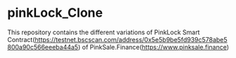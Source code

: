 # pinkLock_Clone
This repository contains the different variations of PinkLock Smart Contract(https://testnet.bscscan.com/address/0x5e5b9be5fd939c578abe5800a90c566eeeba44a5) of PinkSale.Finance(https://www.pinksale.finance)
